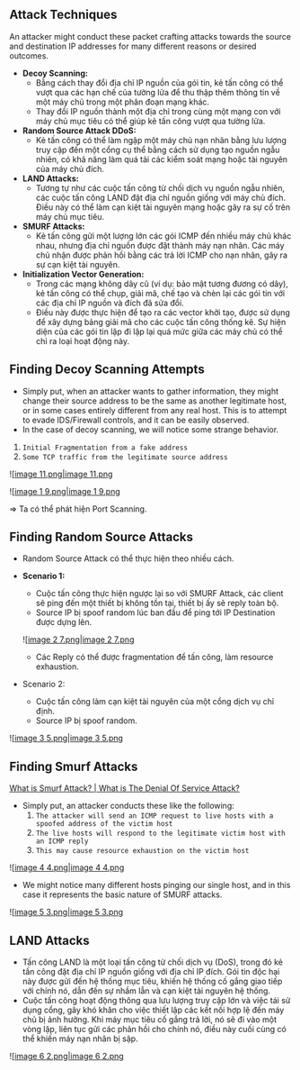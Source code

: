 ## Attack Techniques

An attacker might conduct these packet crafting attacks towards the source and destination IP addresses for many different reasons or desired outcomes.

- **Decoy Scanning:** 
    - Bằng cách thay đổi địa chỉ IP nguồn của gói tin, kẻ tấn công có thể vượt qua các hạn chế của tường lửa để thu thập thêm thông tin về một máy chủ trong một phân đoạn mạng khác.
    - Thay đổi IP nguồn thành một địa chỉ trong cùng một mạng con với máy chủ mục tiêu có thể giúp kẻ tấn công vượt qua tường lửa.
- **Random Source Attack DDoS:** 
    - Kẻ tấn công có thể làm ngập một máy chủ nạn nhân bằng lưu lượng truy cập đến một cổng cụ thể bằng cách sử dụng tạo nguồn ngẫu nhiên, có khả năng làm quá tải các kiểm soát mạng hoặc tài nguyên của máy chủ đích.
- **LAND Attacks:**
    - Tương tự như các cuộc tấn công từ chối dịch vụ nguồn ngẫu nhiên, các cuộc tấn công LAND đặt địa chỉ nguồn giống với máy chủ đích. Điều này có thể làm cạn kiệt tài nguyên mạng hoặc gây ra sự cố trên máy chủ mục tiêu.
- **SMURF Attacks:** 
    - Kẻ tấn công gửi một lượng lớn các gói ICMP đến nhiều máy chủ khác nhau, nhưng địa chỉ nguồn được đặt thành máy nạn nhân. Các máy chủ nhận được phản hồi bằng các trả lời ICMP cho nạn nhân, gây ra sự cạn kiệt tài nguyên.
- **Initialization Vector Generation:**
    - Trong các mạng không dây cũ (ví dụ: bảo mật tương đương có dây), kẻ tấn công có thể chụp, giải mã, chế tạo và chèn lại các gói tin với các địa chỉ IP nguồn và đích đã sửa đổi.
    - Điều này được thực hiện để tạo ra các vector khởi tạo, được sử dụng để xây dựng bảng giải mã cho các cuộc tấn công thống kê. Sự hiện diện của các gói tin lặp đi lặp lại quá mức giữa các máy chủ có thể chỉ ra loại hoạt động này.

## **Finding Decoy Scanning Attempts**

- Simply put, when an attacker wants to gather information, they might change their source address to be the same as another legitimate host, or in some cases entirely different from any real host. This is to attempt to evade IDS/Firewall controls, and it can be easily observed.
- In the case of decoy scanning, we will notice some strange behavior.

1. `Initial Fragmentation from a fake address`
2. `Some TCP traffic from the legitimate source address`

![[image 11.png|image 11.png](../../../../../Image/image%2011.png)

![[image 1 9.png|image 1 9.png](../../../../../Image/image%201%209.png)

⇒ Ta có thể phát hiện Port Scanning.

## **Finding Random Source Attacks**

- Random Source Attack có thể thực hiện theo nhiều cách.
- **Scenario 1:**
    
    - Cuộc tấn công thực hiện ngược lại so với SMURF Attack, các client sẽ ping đến một thiết bị không tồn tại, thiết bị ấy sẽ reply toàn bộ.
    - Source IP bị spoof random lúc ban đầu để ping tới IP Destination được dựng lên.
    
    ![[image 2 7.png|image 2 7.png](../../../../../Image/image%202%207.png)
    
    - Các Reply có thể được fragmentation để tấn công, làm resource exhaustion.
- Scenario 2:
    - Cuộc tấn công làm cạn kiệt tài nguyên của một cổng dịch vụ chỉ định.
    - Source IP bị spoof random.

![[image 3 5.png|image 3 5.png](../../../../../Image/image%203%205.png)

## **Finding Smurf Attacks**

[What is Smurf Attack? | What is The Denial Of Service Attack?](https://techofide.com/blogs/what-is-smurf-attack-what-is-the-denial-of-service-attack-practical-ddos-attack-step-by-step-guide/)

- Simply put, an attacker conducts these like the following:
    1. `The attacker will send an ICMP request to live hosts with a spoofed address of the victim host`
    2. `The live hosts will respond to the legitimate victim host with an ICMP reply`
    3. `This may cause resource exhaustion on the victim host`

![[image 4 4.png|image 4 4.png](../../../../../Image/image%204%204.png)

- We might notice many different hosts pinging our single host, and in this case it represents the basic nature of SMURF attacks.

![[image 5 3.png|image 5 3.png](../../../../../Image/image%205%203.png)

## LAND Attacks

- Tấn công LAND là một loại tấn công từ chối dịch vụ (DoS), trong đó kẻ tấn công đặt địa chỉ IP nguồn giống với địa chỉ IP đích. Gói tin độc hại này được gửi đến hệ thống mục tiêu, khiến hệ thống cố gắng giao tiếp với chính nó, dẫn đến sự nhầm lẫn và cạn kiệt tài nguyên hệ thống.
- Cuộc tấn công hoạt động thông qua lưu lượng truy cập lớn và việc tái sử dụng cổng, gây khó khăn cho việc thiết lập các kết nối hợp lệ đến máy chủ bị ảnh hưởng. Khi máy mục tiêu cố gắng trả lời, nó sẽ đi vào một vòng lặp, liên tục gửi các phản hồi cho chính nó, điều này cuối cùng có thể khiến máy nạn nhân bị sập.

![[image 6 2.png|image 6 2.png](../../../../../Image/image%206%202.png)